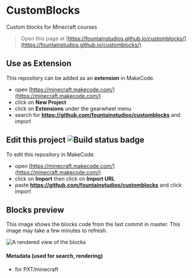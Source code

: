 # CustomBlocks
Custom blocks for Minecraft courses



> Open this page at [https://fountainstudios.github.io/customblocks/](https://fountainstudios.github.io/customblocks/)

## Use as Extension

This repository can be added as an **extension** in MakeCode.

* open [https://minecraft.makecode.com/](https://minecraft.makecode.com/)
* click on **New Project**
* click on **Extensions** under the gearwheel menu
* search for **https://github.com/fountainstudios/customblocks** and import

## Edit this project ![Build status badge](https://github.com/fountainstudios/customblocks/workflows/MakeCode/badge.svg)

To edit this repository in MakeCode.

* open [https://minecraft.makecode.com/](https://minecraft.makecode.com/)
* click on **Import** then click on **Import URL**
* paste **https://github.com/fountainstudios/customblocks** and click import

## Blocks preview

This image shows the blocks code from the last commit in master.
This image may take a few minutes to refresh.

![A rendered view of the blocks](https://github.com/fountainstudios/customblocks/raw/master/.github/makecode/blocks.png)

#### Metadata (used for search, rendering)

* for PXT/minecraft
<script src="https://makecode.com/gh-pages-embed.js"></script><script>makeCodeRender("{{ site.makecode.home_url }}", "{{ site.github.owner_name }}/{{ site.github.repository_name }}");</script>
